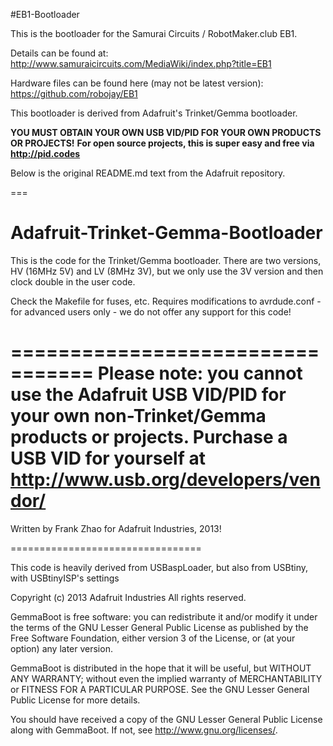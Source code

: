 #EB1-Bootloader

This is the bootloader for the Samurai Circuits / RobotMaker.club EB1.

Details can be found at: http://www.samuraicircuits.com/MediaWiki/index.php?title=EB1

Hardware files can be found here (may not be latest version): https://github.com/robojay/EB1

This bootloader is derived from Adafruit's Trinket/Gemma bootloader.

**YOU MUST OBTAIN YOUR OWN USB VID/PID FOR YOUR OWN PRODUCTS OR PROJECTS!**
**For open source projects, this is super easy and free via http://pid.codes**

Below is the original README.md text from the Adafruit repository.

===


Adafruit-Trinket-Gemma-Bootloader
=================================

This is the code for the Trinket/Gemma bootloader. There are two versions, HV (16MHz 5V) and LV (8MHz 3V), but we only use the 3V version and then clock double in the user code.

Check the Makefile for fuses, etc. Requires modifications to avrdude.conf - for advanced users only - we do not offer any support for this code!

=================================
 Please note: you cannot use the Adafruit USB VID/PID for your own non-Trinket/Gemma products or projects. Purchase a USB VID for yourself at http://www.usb.org/developers/vendor/ 
=================================

Written by Frank Zhao for Adafruit Industries, 2013!

=================================

  This code is heavily derived from USBaspLoader, but also from USBtiny, 
  with USBtinyISP's settings
 
  Copyright (c) 2013 Adafruit Industries
  All rights reserved.

  GemmaBoot is free software: you can redistribute it and/or modify
  it under the terms of the GNU Lesser General Public License as
  published by the Free Software Foundation, either version 3 of
  the License, or (at your option) any later version.

  GemmaBoot is distributed in the hope that it will be useful,
  but WITHOUT ANY WARRANTY; without even the implied warranty of
  MERCHANTABILITY or FITNESS FOR A PARTICULAR PURPOSE.  See the
  GNU Lesser General Public License for more details.

  You should have received a copy of the GNU Lesser General Public
  License along with GemmaBoot. If not, see
  <http://www.gnu.org/licenses/>.
